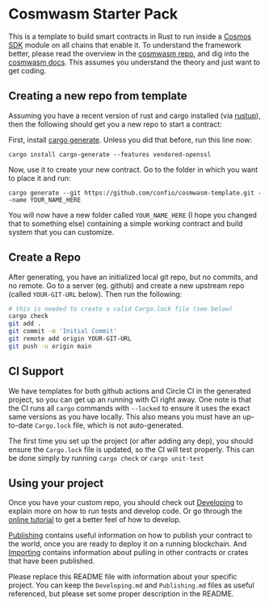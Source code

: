# Cosmwasm Starter Pack

This is a template to build smart contracts in Rust to run inside a
[Cosmos SDK](https://github.com/cosmos/cosmos-sdk) module on all chains that
enable it. To understand the framework better, please read the overview in the
[cosmwasm repo](https://github.com/CosmWasm/cosmwasm/blob/main/README.md), and
dig into the [cosmwasm docs](https://www.cosmwasm.com). This assumes you
understand the theory and just want to get coding.

## Creating a new repo from template

Assuming you have a recent version of rust and cargo installed (via
[rustup](https://rustup.rs/)), then the following should get you a new repo to
start a contract:

First, install
[cargo generate](https://github.com/ashleygwilliams/cargo-generate). Unless you
did that before, run this line now:

```shell script
cargo install cargo-generate --features vendored-openssl
```

Now, use it to create your new contract. Go to the folder in which you want to
place it and run:

```shell script
cargo generate --git https://github.com/confio/cosmwasm-template.git --name YOUR_NAME_HERE
```

You will now have a new folder called `YOUR_NAME_HERE` (I hope you changed that
to something else) containing a simple working contract and build system that
you can customize.

## Create a Repo

After generating, you have an initialized local git repo, but no commits, and no
remote. Go to a server (eg. github) and create a new upstream repo (called
`YOUR-GIT-URL` below). Then run the following:

```bash
# this is needed to create a valid Cargo.lock file (see below)
cargo check
git add .
git commit -m 'Initial Commit'
git remote add origin YOUR-GIT-URL
git push -u origin main
```

## CI Support

We have templates for both github actions and Circle CI in the generated
project, so you can get up an running with CI right away. One note is that the
CI runs all `cargo` commands with `--locked` to ensure it uses the exact same
versions as you have locally. This also means you must have an up-to-date
`Cargo.lock` file, which is not auto-generated.

The first time you set up the project (or after adding any dep), you should
ensure the `Cargo.lock` file is updated, so the CI will test properly. This can
be done simply by running `cargo check` or `cargo unit-test`

## Using your project

Once you have your custom repo, you should check out
[Developing](./Developing.md) to explain more on how to run tests and develop
code. Or go through the [online tutorial](https://book.cosmwasm.com/index.html)
to get a better feel of how to develop.

[Publishing](./Publishing.md) contains useful information on how to publish your
contract to the world, once you are ready to deploy it on a running blockchain.
And [Importing](./Importing.md) contains information about pulling in other
contracts or crates that have been published.

Please replace this README file with information about your specific project.
You can keep the `Developing.md` and `Publishing.md` files as useful referenced,
but please set some proper description in the README.
